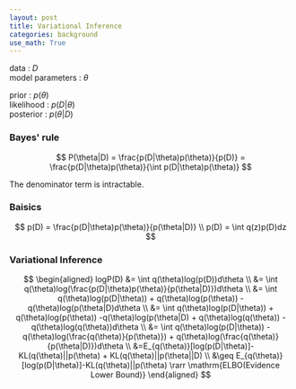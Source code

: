 ```yaml
---
layout: post
title: Variational Inference
categories: background
use_math: True
---
```


data : $D$  
model parameters : $\theta$  

prior  : $p(\theta)$  
likelihood : $p(D|\theta)$  
posterior :  $p(\theta|D)$  

### Bayes' rule

$$
P(\theta|D) = \frac{p(D|\theta)p(\theta)}{p(D)} = \frac{p(D|\theta)p(\theta)}{\int p(D|\theta)p(\theta)}
$$  

The denominator term is intractable.

### Baisics
$$
p(D) = \frac{p(D|\theta)p(\theta)}{p(\theta|D)} \\
p(D) = \int q(z)p(D)dz
$$

### Variational Inference
$$
\begin{aligned}
logP(D) &= \int q(\theta)log(p(D))d\theta \\ 
			  &= \int q(\theta)log(\frac{p(D|\theta)p(\theta)}{p(\theta|D)})d\theta \\
			  &= \int q(\theta)log(p(D|\theta)) + q(\theta)log(p(\theta)) -q(\theta)log(p(\theta|D)d\theta \\
			  &= \int q(\theta)log(p(D|\theta)) + q(\theta)log(p(\theta)) -q(\theta)log(p(\theta|D) + q(\theta)log(q(\theta)) - q(\theta)log(q(\theta))d\theta \\
			  &= \int q(\theta)log(p(D|\theta)) -q(\theta)log(\frac{q(\theta)}{p(\theta)}) + q(\theta)log(\frac{q(\theta)}{p(\theta|D)})d\theta \\
			  &=E_{q(\theta)}[log(p(D|\theta)]-KL(q(\theta)||p(\theta) + KL(q(\theta)||p(\theta||D) \\
			  &\geq E_{q(\theta)}[log(p(D|\theta)]-KL(q(\theta)||p(\theta) \rarr \mathrm{ELBO(Evidence Lower Bound)}
\end{aligned}
$$
